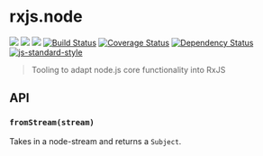 # rxjs.node

[![](https://img.shields.io/badge/made%20by-Protocol%20Labs-blue.svg?style=flat-square)](http://ipn.io)
[![](https://img.shields.io/badge/project-IPFS-blue.svg?style=flat-square)](http://ipfs.io/)
[![](https://img.shields.io/badge/freenode-%23ipfs-blue.svg?style=flat-square)](http://webchat.freenode.net/?channels=%23ipfs)
[![Build Status](https://img.shields.io/travis/dignifiedquire/rxjs.node/master.svg?style=flat-square)](https://travis-ci.org/dignifiedquire/rxjs.node)
[![Coverage Status](https://coveralls.io/repos/github/dignifiedquire/rxjs.node/badge.svg?branch=master)](https://coveralls.io/github/dignifiedquire/rxjs.node?branch=master)
[![Dependency Status](https://david-dm.org/dignifiedquire/rxjs.node.svg?style=flat-square)](https://david-dm.org/dignifiedquire/rxjs.node)
[![js-standard-style](https://img.shields.io/badge/code%20style-standard-brightgreen.svg?style=flat-square)](https://github.com/feross/standard)

> Tooling to adapt node.js core functionality into RxJS


## API

### `fromStream(stream)`

Takes in a node-stream and returns a `Subject`.
